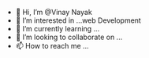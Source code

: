 - 👋 Hi, I’m @Vinay Nayak
- 👀 I’m interested in ...web Development
- 🌱 I’m currently learning ...
- 💞️ I’m looking to collaborate on ...
- 📫 How to reach me ...

<!---
Vinaynayak123/Vinaynayak123 is a ✨ special ✨ repository because its `README.md` (this file) appears on your GitHub profile.
You can click the Preview link to take a look at your changes.
--->
